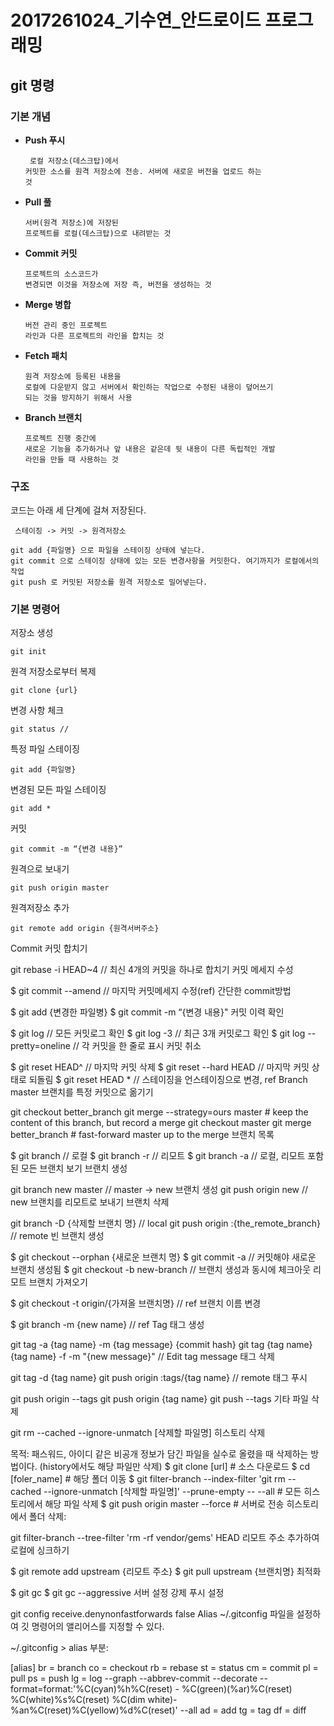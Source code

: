 # 2017261024_기수연_안드로이드 프로그래밍
## git 명령

### 기본 개념
  + **Push 푸시** 
         <pre><code> 로컬 저장소(데스크탑)에서 커밋한 소스를 원격 저장소에 전송. 서버에 새로운 버전을 업로드 하는 것</pre></code> 
  + **Pull 풀** 
         <pre><code>서버(원격 저장소)에 저장된 프로젝트를 로컬(데스크탑)으로 내려받는 것</pre></code>
  + **Commit 커밋**
          <pre><code>프로젝트의 소스코드가 변경되면 이것을 저장소에 저장 즉, 버전을 생성하는 것</pre></code>
  + **Merge 병합**
         <pre><code>버전 관리 중인 프로젝트 라인과 다른 프로젝트의 라인을 합치는 것</pre></code>
  + **Fetch 패치**
          <pre><code>원격 저장소에 등록된 내용을 로컬에 다운받지 않고 서버에서 확인하는 작업으로 
          수정된 내용이 덮어쓰기 되는 것을 방지하기 위해서 사용</pre></code>
  + **Branch 브랜치** 
           <pre><code>프로젝트 진행 중간에 새로운 기능을 추가하거나
           앞 내용은 같은데 뒷 내용이 다른 독립적인 개발 라인을 만들 때 사용하는 것 </pre></code>
           
### 구조
코드는 아래 세 단계에 걸쳐 저장된다.

<pre><code> 스테이징 -> 커밋 -> 원격저장소

git add {파일명} 으로 파일을 스테이징 상태에 넣는다.
git commit 으로 스테이징 상태에 있는 모든 변경사항을 커밋한다. 여기까지가 로컬에서의 작업
git push 로 커밋된 저장소를 원격 저장소로 밀어넣는다.</pre></code>

### 기본 명령어
저장소 생성

<pre><code>git init</pre></code>

원격 저장소로부터 복제

<pre><code>git clone {url}</pre></code>

변경 사항 체크

<pre><code>git status // </pre></code>

특정 파일 스테이징

<pre><code>git add {파일명}</pre></code>

변경된 모든 파일 스테이징

<pre><code>git add * </pre></code>

커밋

<pre><code>git commit -m “{변경 내용}”</pre></code> 

원격으로 보내기

<pre><code>git push origin master </pre></code>

원격저장소 추가

<pre><code>git remote add origin {원격서버주소}</pre></code> 

Commit
커밋 합치기

git rebase -i HEAD~4 // 최신 4개의 커밋을 하나로 합치기
커밋 메세지 수성

$ git commit --amend // 마지막 커밋메세지 수정(ref)
간단한 commit방법

$ git add {변경한 파일병}
$ git commit -m “{변경 내용}"
커밋 이력 확인

$ git log // 모든 커밋로그 확인
$ git log -3 // 최근 3개 커밋로그 확인
$ git log --pretty=oneline // 각 커밋을 한 줄로 표시
커밋 취소

$ git reset HEAD^ // 마지막 커밋 삭제
$ git reset --hard HEAD // 마지막 커밋 상태로 되돌림
$ git reset HEAD * // 스테이징을 언스테이징으로 변경, ref
Branch
master 브랜치를 특정 커밋으로 옮기기

git checkout better_branch
git merge --strategy=ours master    # keep the content of this branch, but record a merge
git checkout master
git merge better_branch            # fast-forward master up to the merge
브랜치 목록

$ git branch // 로컬
$ git branch -r // 리모트 
$ git branch -a // 로컬, 리모트 포함된 모든 브랜치 보기
브랜치 생성

git branch new master // master -> new 브랜치 생성
git push origin new // new 브랜치를 리모트로 보내기
브랜치 삭제

git branch -D {삭제할 브랜치 명} // local
git push origin :{the_remote_branch} // remote
빈 브랜치 생성

$ git checkout --orphan {새로운 브랜치 명}
$ git commit -a // 커밋해야 새로운 브랜치 생성됨
$ git checkout -b new-branch // 브랜치 생성과 동시에 체크아웃
리모트 브랜치 가져오기

$ git checkout -t origin/{가져올 브랜치명} // ref
브랜치 이름 변경

$ git branch -m {new name} // ref
Tag
태그 생성

git tag -a {tag name} -m {tag message} {commit hash}
git tag {tag name} {tag name} -f -m "{new message}" // Edit tag message
태그 삭제

git tag -d {tag name}
git push origin :tags/{tag name} // remote
태그 푸시

git push origin --tags
git push origin {tag name}
git push --tags
기타
파일 삭제

git rm --cached --ignore-unmatch [삭제할 파일명]
히스토리 삭제

목적: 패스워드, 아이디 같은 비공개 정보가 담긴 파일을 실수로 올렸을 때 삭제하는 방법이다. (history에서도 해당 파일만 삭제)
$ git clone [url] # 소스 다운로드
$ cd [foler_name] # 해당 폴더 이동
$ git filter-branch --index-filter 'git rm --cached --ignore-unmatch [삭제할 파일명]' --prune-empty -- --all # 모든 히스토리에서 해당 파일 삭제
$ git push origin master --force # 서버로 전송
히스토리에서 폴더 삭제:

git filter-branch --tree-filter 'rm -rf vendor/gems' HEAD
리모트 주소 추가하여 로컬에 싱크하기

$ git remote add upstream {리모트 주소}
$ git pull upstream {브랜치명}
최적화

$ git gc
$ git gc --aggressive
서버 설정
강제 푸시 설정

git config receive.denynonfastforwards false
Alias
~/.gitconfig 파일을 설정하여 깃 명령어의 앨리어스를 지정할 수 있다.

~/.gitconfig > alias 부분:


[alias]
  br = branch
  co = checkout
  rb = rebase
  st = status
  cm = commit
  pl = pull
  ps = push
  lg = log --graph --abbrev-commit --decorate --format=format:'%C(cyan)%h%C(reset) - %C(green)(%ar)%C(reset)  %C(white)%s%C(reset) %C(dim white)- %an%C(reset)%C(yellow)%d%C(reset)' --all
  ad = add
  tg = tag
  df = diff 



